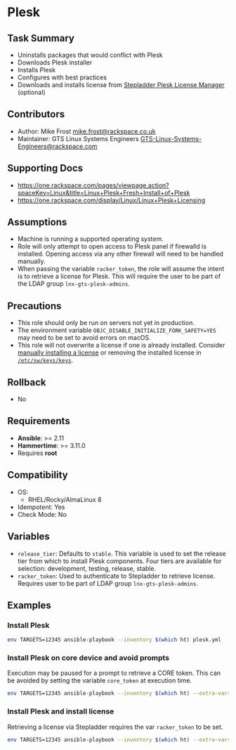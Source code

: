 # Plesk
## Task Summary
  - Uninstalls packages that would conflict with Plesk
  - Downloads Plesk installer
  - Installs Plesk
  - Configures with best practices
  - Downloads and installs license from [Stepladder Plesk License Manager](https://stepladder.rax.io/plm) (optional)

## Contributors
  - Author: Mike Frost <mike.frost@rackspace.co.uk>
  - Maintainer: GTS Linux Systems Engineers <GTS-Linux-Systems-Engineers@rackspace.com>

## Supporting Docs
  - https://one.rackspace.com/pages/viewpage.action?spaceKey=Linux&title=Linux+Plesk+Fresh+Install+of+Plesk
  - https://one.rackspace.com/display/Linux/Linux+Plesk+Licensing

## Assumptions
  - Machine is running a supported operating system.
  - Role will only attempt to open access to Plesk panel if firewalld is installed. Opening access via any other firewall will need to be handled manually.
  - When passing the variable `racker_token`, the role will assume the intent is to retrieve a license for Plesk. This will require the user to be part of the LDAP group `lnx-gts-plesk-admins`.

## Precautions
  - This role should only be run on servers not yet in production.
  - The environment variable `OBJC_DISABLE_INITIALIZE_FORK_SAFETY=YES` may need to be set to avoid errors on macOS.
  - This role will not overwrite a license if one is already installed. Consider [manually installing a license](https://one.rackspace.com/display/Linux/Linux+Plesk+Licensing#LinuxPleskLicensing-AddingPleskStep2-AllocateLicense) or removing the installed license in [`/etc/sw/keys/keys`](https://support.plesk.com/hc/en-us/articles/214027409-How-to-remove-a-license-from-Plesk-server-via-CLI-).

## Rollback
  - No

## Requirements
  - **Ansible**: >= 2.11
  - **Hammertime**: >= 3.11.0
  - Requires **root**

## Compatibility
  - OS:
      - RHEL/Rocky/AlmaLinux 8
  - Idempotent: Yes
  - Check Mode: No

## Variables
  - `release_tier`: Defaults to `stable`. This variable is used to set the release tier from which to install Plesk components. Four tiers are available for selection: development, testing, release, stable.
  - `racker_token`: Used to authenticate to Stepladder to retrieve license. Requires user to be part of LDAP group `lnx-gts-plesk-admins`.


## Examples
### Install Plesk
```bash
env TARGETS=12345 ansible-playbook --inventory $(which ht) plesk.yml
```

### Install Plesk on core device and avoid prompts
Execution may be paused for a prompt to retrieve a CORE token. This can be avoided by setting the variable `core_token` at execution time.
```bash
env TARGETS=12345 ansible-playbook --inventory $(which ht) --extra-vars core_token=2fdb57632a37a38d43b6c386ccab9125 release_tier=stable plesk.yml
```

### Install Plesk and install license
Retrieving a license via Stepladder requires the var `racker_token` to be set.
```bash
env TARGETS=12345 ansible-playbook --inventory $(which ht) --extra-vars racker_token=$(ht --get-token) plesk.yml
```
